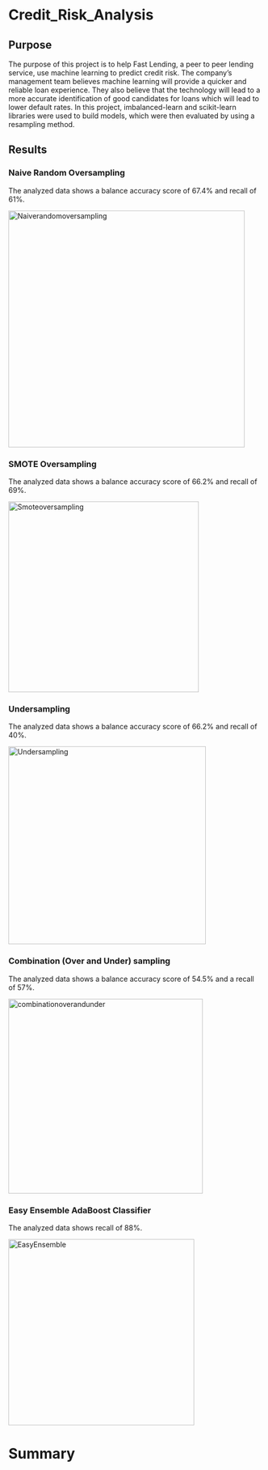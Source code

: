 # Credit_Risk_Analysis

## Purpose

The purpose of this project is to help Fast Lending, a peer to peer lending service, use machine learning to predict credit risk. The company’s management team believes machine learning will provide a quicker and reliable loan experience. They also believe that the technology will lead to a more accurate identification of good candidates for loans which will lead to lower default rates. In this project, imbalanced-learn and scikit-learn libraries were used to build models, which were then evaluated by using a resampling method. 

## Results

### Naive Random Oversampling

The analyzed data shows a balance accuracy score of 67.4% and recall of 61%.

<img width="468" alt="Naiverandomoversampling" src="https://user-images.githubusercontent.com/89553690/147435077-11730fc0-b9c2-40cf-b130-438ecdc5970f.png">

### SMOTE Oversampling

The analyzed data shows a balance accuracy score of 66.2% and recall of 69%.

<img width="377" alt="Smoteoversampling" src="https://user-images.githubusercontent.com/89553690/147435090-09a857c9-b222-4eac-95ac-8a4a4ff2ddc7.png">

### Undersampling

The analyzed data shows a balance accuracy score of 66.2% and recall of 40%.

<img width="391" alt="Undersampling" src="https://user-images.githubusercontent.com/89553690/147435106-e2a26143-c8ae-48ac-a9e2-cc3c0ae6856d.png">

### Combination (Over and Under) sampling 

The analyzed data shows a balance accuracy score of 54.5% and a recall of 57%.

<img width="385" alt="combinationoverandunder" src="https://user-images.githubusercontent.com/89553690/147435120-deb3060a-df18-4bd6-81fb-ada625a4b274.png">

### Easy Ensemble AdaBoost Classifier

The analyzed data shows recall of 88%. 

<img width="368" alt="EasyEnsemble" src="https://user-images.githubusercontent.com/89553690/147435143-0357c115-427b-40ad-8ca1-1ae578c84675.png">

# Summary


